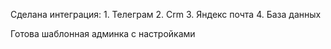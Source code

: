 Сделана интеграция:
    1. Телеграм
    2. Crm
    3. Яндекс почта 
    4. База данных

Готова шаблонная админка с настройками  